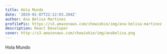```yaml
---
title: Hola Mundo
date: '2019-01-07T22:12:03.284Z'
author: Ana Belisa Martinez
profilePic: https://s3.amazonaws.com/chewiekie/img/ana-belisa-martinez.jpg
description: React Developer
cover: http://s3.amazonaws.com/chewiekie/img/anabelisa.png
---
```


Hola Mundo